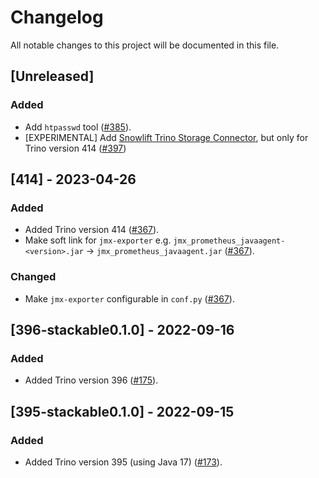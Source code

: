 # Changelog

All notable changes to this project will be documented in this file.

## [Unreleased]

### Added

- Add `htpasswd` tool ([#385]).
- [EXPERIMENTAL] Add [Snowlift Trino Storage Connector](https://github.com/snowlift/trino-storage), but only for Trino version 414 ([#397])

[#385]: https://github.com/stackabletech/docker-images/pull/385
[#397]: https://github.com/stackabletech/docker-images/pull/397

## [414] - 2023-04-26

### Added

- Added Trino version 414 ([#367]).
- Make soft link for `jmx-exporter` e.g. `jmx_prometheus_javaagent-<version>.jar` -> `jmx_prometheus_javaagent.jar` ([#367]).

### Changed

- Make `jmx-exporter` configurable in `conf.py` ([#367]).

[#367]: https://github.com/stackabletech/docker-images/pull/367

## [396-stackable0.1.0] - 2022-09-16

### Added

- Added Trino version 396 ([#175]).

[#175]: https://github.com/stackabletech/docker-images/pull/175

## [395-stackable0.1.0] - 2022-09-15

### Added

- Added Trino version 395 (using Java 17) ([#173]).

[#173]: https://github.com/stackabletech/docker-images/pull/173
